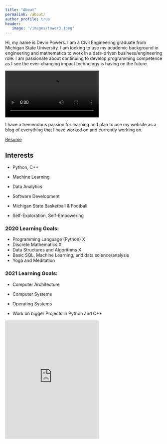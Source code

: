 ```yaml
---
title: "About"
permalink: /about/
author_profile: true
header:
   image: "/images/tower3.jpeg"
---
```


Hi, my name is Devin Powers. I am a Civil Engineering graduate from Michigan State University. I am looking to use my academic background in engineering and mathematics to work in a data-driven business/engineering role.  I am passionate about continuing to develop programming competence as I see the ever-changing impact technology is having on the future.

<video src="https://media.giphy.com/media/fxe8ALQKJAyYNEzbPC/giphy.mp4" controls></video>


I have a tremendous passion for learning and plan to use my website as a blog of everything that I have worked on and currently working on. 

<a href="/resume/Devin_Powers_Resume.pdf" class="btn btn--success">Resume</a>


## Interests

* Python, C++
* Machine Learning 
* Data Analytics
* Software Development
* Michigan State Basketball & Football

* Self-Exploration, Self-Empowering 

### 2020 Learning Goals:

- Programming Language (Python) X
- Discrete Mathematics   X
- Data Structures and Algorithms X
- Basic SQL, Machine Learning, and data science/analysis
- Yoga and Meditation


### 2021 Learning Goals:

- Computer Architecture
- Computer Systems
- Operating Systems

- Work on bigger Projects in Python and C++






<iframe src="https://open.spotify.com/embed/playlist/1VEjjmVIpu2vWIgrs6u7hb" width="300" height="380" frameborder="0" allowtransparency="true" allow="encrypted-media"></iframe>

